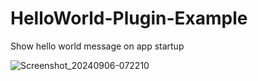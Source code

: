 # HelloWorld-Plugin-Example
Show hello world message on app startup


![Screenshot_20240906-072210](https://github.com/user-attachments/assets/075ac488-20c0-471d-a23a-ed72d0d436cc)
